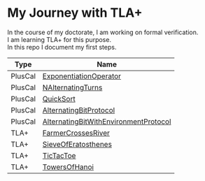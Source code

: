# My Journey with TLA+
In the course of my doctorate, I am working on formal verification.  
I am learning TLA+ for this purpose.  
In this repo I document my first steps.

| Type    | Name                             |
| ------- | -------------------------------- |
| PlusCal | [ExponentiationOperator](PlusCal/ExponentiationOperator) |
| PlusCal | [NAlternatingTurns](PlusCal/NAlternatingTurns) |
| PlusCal | [QuickSort](PlusCal/QuickSort) |
| PlusCal | [AlternatingBitProtocol](PlusCal/AlternatingBitProtocol) |
| PlusCal | [AlternatingBitWithEnvironmentProtocol](PlusCal/AlternatingBitWithEnvironmentProtocol) |
| TLA+ | [FarmerCrossesRiver](TLA+/FarmerCrossesRiver) |
| TLA+ | [SieveOfEratosthenes](TLA+/SieveOfEratosthenes) |
| TLA+ | [TicTacToe](TLA+/TicTacToe) |
| TLA+ | [TowersOfHanoi](TLA+/TowersOfHanoi) |